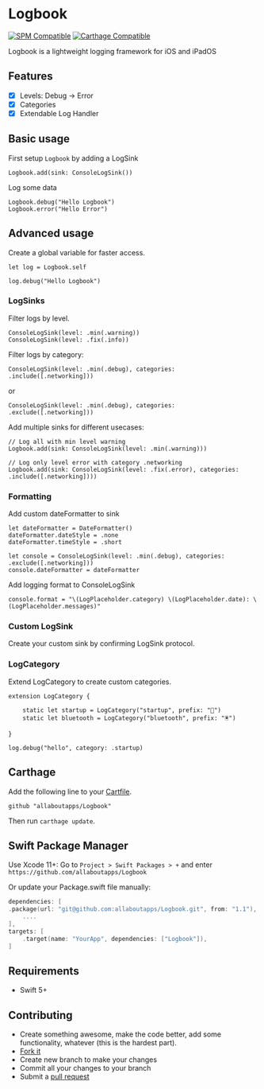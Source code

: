 # Logbook

[![SPM Compatible](https://img.shields.io/badge/SPM-compatible-4BC51D.svg?style=flat)](https://swift.org/package-manager/)
[![Carthage Compatible](https://img.shields.io/badge/Carthage-compatible-4BC51D.svg?style=flat)](https://github.com/Carthage/Carthage)

Logbook is a lightweight logging framework for iOS and iPadOS

## Features

- [x] Levels: Debug -> Error
- [x] Categories
- [x] Extendable Log Handler

## Basic usage

First setup `Logbook` by adding a LogSink

```
Logbook.add(sink: ConsoleLogSink())
```

Log some data

```
Logbook.debug("Hello Logbook")
Logbook.error("Hello Error")
```

## Advanced usage

Create a global variable for faster access.

```
let log = Logbook.self
```

```
log.debug("Hello Logbook")
```

### LogSinks

Filter logs by level.

```
ConsoleLogSink(level: .min(.warning))
ConsoleLogSink(level: .fix(.info))
```

Filter logs by category:

```
ConsoleLogSink(level: .min(.debug), categories: .include([.networking]))
```
or
```
ConsoleLogSink(level: .min(.debug), categories: .exclude([.networking]))
```

Add multiple sinks for different usecases:
```
// Log all with min level warning
Logbook.add(sink: ConsoleLogSink(level: .min(.warning)))

// Log only level error with category .networking
Logbook.add(sink: ConsoleLogSink(level: .fix(.error), categories: .include([.networking])))
```

### Formatting

Add custom dateFormatter to sink

```
let dateFormatter = DateFormatter()
dateFormatter.dateStyle = .none
dateFormatter.timeStyle = .short

let console = ConsoleLogSink(level: .min(.debug), categories: .exclude([.networking]))
console.dateFormatter = dateFormatter
```

Add logging format to ConsoleLogSink

```
console.format = "\(LogPlaceholder.category) \(LogPlaceholder.date): \(LogPlaceholder.messages)"
```

### Custom LogSink

Create your custom sink by confirming LogSink protocol. 


### LogCategory

Extend LogCategory to create custom categories.

```
extension LogCategory {
    
    static let startup = LogCategory("startup", prefix: "🚦")
    static let bluetooth = LogCategory("bluetooth", prefix: "🖲")
    
}
```

```
log.debug("hello", category: .startup)
```


## Carthage

Add the following line to your [Cartfile](https://github.com/Carthage/Carthage/blob/master/Documentation/Artifacts.md#cartfile).

```
github "allaboutapps/Logbook"
```

Then run `carthage update`.

## Swift Package Manager

Use Xcode 11+:
Go to `Project > Swift Packages > +` and enter `https://github.com/allaboutapps/Logbook`

Or update your Package.swift file manually:

```swift
dependencies: [
.package(url: "git@github.com:allaboutapps/Logbook.git", from: "1.1"),
    ....
],
targets: [
    .target(name: "YourApp", dependencies: ["Logbook"]),
]
```

## Requirements

- Swift 5+

## Contributing

* Create something awesome, make the code better, add some functionality,
  whatever (this is the hardest part).
* [Fork it](http://help.github.com/forking/)
* Create new branch to make your changes
* Commit all your changes to your branch
* Submit a [pull request](http://help.github.com/pull-requests/)
